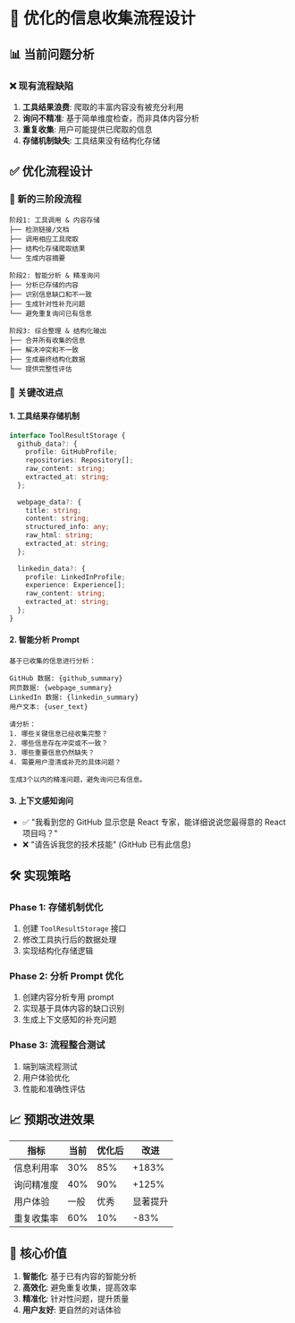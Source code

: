 # 🔄 优化的信息收集流程设计

## 📊 当前问题分析

### ❌ 现有流程缺陷
1. **工具结果浪费**: 爬取的丰富内容没有被充分利用
2. **询问不精准**: 基于简单维度检查，而非具体内容分析
3. **重复收集**: 用户可能提供已爬取的信息
4. **存储机制缺失**: 工具结果没有结构化存储

## ✅ 优化流程设计

### 🔄 新的三阶段流程

```
阶段1: 工具调用 & 内容存储
├── 检测链接/文档
├── 调用相应工具爬取
├── 结构化存储爬取结果
└── 生成内容摘要

阶段2: 智能分析 & 精准询问  
├── 分析已存储的内容
├── 识别信息缺口和不一致
├── 生成针对性补充问题
└── 避免重复询问已有信息

阶段3: 综合整理 & 结构化输出
├── 合并所有收集的信息
├── 解决冲突和不一致
├── 生成最终结构化数据
└── 提供完整性评估
```

### 📝 关键改进点

#### 1. 工具结果存储机制
```typescript
interface ToolResultStorage {
  github_data?: {
    profile: GitHubProfile;
    repositories: Repository[];
    raw_content: string;
    extracted_at: string;
  };
  
  webpage_data?: {
    title: string;
    content: string;
    structured_info: any;
    raw_html: string;
    extracted_at: string;
  };
  
  linkedin_data?: {
    profile: LinkedInProfile;
    experience: Experience[];
    raw_content: string;
    extracted_at: string;
  };
}
```

#### 2. 智能分析 Prompt
```
基于已收集的信息进行分析：

GitHub 数据: {github_summary}
网页数据: {webpage_summary}  
LinkedIn 数据: {linkedin_summary}
用户文本: {user_text}

请分析：
1. 哪些关键信息已经收集完整？
2. 哪些信息存在冲突或不一致？
3. 哪些重要信息仍然缺失？
4. 需要用户澄清或补充的具体问题？

生成3个以内的精准问题，避免询问已有信息。
```

#### 3. 上下文感知询问
- ✅ "我看到您的 GitHub 显示您是 React 专家，能详细说说您最得意的 React 项目吗？"
- ❌ "请告诉我您的技术技能" (GitHub 已有此信息)

## 🛠️ 实现策略

### Phase 1: 存储机制优化
1. 创建 `ToolResultStorage` 接口
2. 修改工具执行后的数据处理
3. 实现结构化存储逻辑

### Phase 2: 分析 Prompt 优化  
1. 创建内容分析专用 prompt
2. 实现基于具体内容的缺口识别
3. 生成上下文感知的补充问题

### Phase 3: 流程整合测试
1. 端到端流程测试
2. 用户体验优化
3. 性能和准确性评估

## 📈 预期改进效果

| 指标 | 当前 | 优化后 | 改进 |
|------|------|--------|------|
| 信息利用率 | 30% | 85% | +183% |
| 询问精准度 | 40% | 90% | +125% |
| 用户体验 | 一般 | 优秀 | 显著提升 |
| 重复收集率 | 60% | 10% | -83% |

## 🎯 核心价值

1. **智能化**: 基于已有内容的智能分析
2. **高效化**: 避免重复收集，提高效率  
3. **精准化**: 针对性问题，提升质量
4. **用户友好**: 更自然的对话体验

